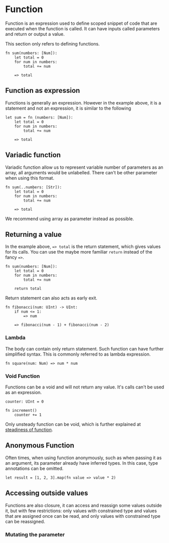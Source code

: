 # Function

Function is an expression used to define scoped snippet of code that are executed when the function is called. It can have inputs called parameters and return or output a value.

This section only refers to defining functions.

```stick
fn sum(numbers: [Num]):
    let total = 0
    for num in numbers:
        total += num

    => total
```

## Function as expression

Functions is generally an expression. However in the example above, it is a statement and not an expression, it is similar to the following

```stick
let sum = fn (numbers: [Num]):
    let total = 0
    for num in numbers:
        total += num

    => total
```

## Variadic function

Variadic function allow us to represent variable number of parameters as an array, all arguments would be unlabelled. There can't be other parameter when using this format.

```stick
fn sum(..numbers: [Str]):
    let total = 0
    for num in numbers:
        total += num

    => total
```

We recommend using array as parameter instead as possible.

## Returning a value

In the example above, `=> total` is the return statement, which gives values for its calls. You can use the maybe more familiar `return` instead of the fancy `=>`.

```stick
fn sum(numbers: [Num]):
    let total = 0
    for num in numbers:
        total += num

    return total
```

Return statement can also acts as early exit.

```stick
fn fibonacci(num: UInt) -> UInt:
    if num <= 1:
        => num

    => fibonacci(num - 1) + fibonacci(num - 2)
```

### Lambda

The body can contain only return statement. Such function can have further simplified syntax. This is commonly referred to as lambda expression.

```stick
fn square(num: Num) => num * num
```

### Void Function

Functions can be a void and will not return any value. It's calls can't be used as an expression.

```stick
counter: UInt = 0

fn increment()
    counter += 1
```

Only unsteady function can be void, which is further explained at [steadiness of function](../type/steadiness.md).

## Anonymous Function

Often times, when using function anonymously, such as when passing it as an argument, its parameter already have inferred types. In this case, type annotations can be omitted.

```stick
let result = [1, 2, 3].map(fn value => value * 2)
```

## Accessing outside values

Functions are also closure, it can access and reassign some values outside it, but with few restrictions: only values with constrained type and values that are assigned once can be read, and only values with constrained type can be reassigned.

### Mutating the parameter
